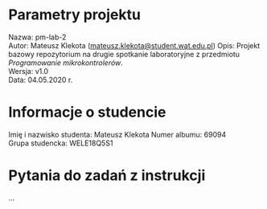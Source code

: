 # Parametry projektu

Nazwa: pm-lab-2  
Autor: Mateusz Klekota (mateusz.klekota@student.wat.edu.pl) 
Opis: Projekt bazowy repozytorium na drugie spotkanie laboratoryjne z przedmiotu _Programowanie mikrokontrolerów_.  
Wersja: v1.0  
Data: 04.05.2020 r.

# Informacje o studencie

Imię i nazwisko studenta: Mateusz Klekota
Numer albumu: 69094  
Grupa studencka: WELE18Q5S1

# Pytania do zadań z instrukcji
...
